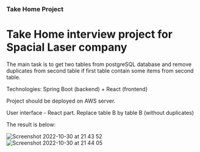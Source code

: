 ### Take Home Project

# Take Home interview project for Spacial Laser company

The main task is to get two tables from postgreSQL database and remove duplicates from second table if first table contain some items from second table.

Technologies: Spring Boot (backend) + React (frontend)

Project should be deployed on AWS server.

User interface - React part. Replace table B by table B (without duplicates)

The result is below:

![Screenshot 2022-10-30 at 21 43 52](https://user-images.githubusercontent.com/55511040/198914740-e2eec200-d30a-4079-b960-c369daccce84.png)
![Screenshot 2022-10-30 at 21 44 05](https://user-images.githubusercontent.com/55511040/198914747-afb0fe60-bb19-4fcc-95e7-342305923b33.png)
